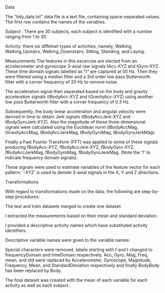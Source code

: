 


Data

The "tidy_data.txt" data file is a text file, containing space-separated values. The first row contains the names of the variables. 

Subject : There are 30 subjects, each subject is identified with a number ranging from 1 to 30.

Activity: there six diffetnet types of activities, namely, Walking, Walking_Upstairs, Walking_Downstairs, Sitting, Standing, and Laying. 

Measurements
The features in this excercise are slected from an accelerometer and gyroscope 3-axial raw signals tAcc-XYZ and tGyro-XYZ. These time domain signals labelled as "t" are captured at 50 Hz. Then they were filtered using a median filter and a 3rd order low pass Butterworth filter with a corner frequency of 20 Hz to remove noise. 

The acceleration signal then separated based on the body and gravity acceleration signals (tBodyAcc-XYZ and tGravityAcc-XYZ) using another low pass Butterworth filter with a corner frequency of 0.3 Hz.

Subsequently, the body linear acceleration and angular velocity were derived in time to obtain Jerk signals (tBodyAccJerk-XYZ and tBodyGyroJerk-XYZ). Also the magnitude of these three-dimensional signals were calculated using the Euclidean norm (tBodyAccMag, tGravityAccMag, tBodyAccJerkMag, tBodyGyroMag, tBodyGyroJerkMag).

Finally a Fast Fourier Transform (FFT) was applied to some of these signals producing fBodyAcc-XYZ, fBodyAccJerk-XYZ, fBodyGyro-XYZ, fBodyAccJerkMag, fBodyGyroMag, fBodyGyroJerkMag. (Note the 'f' to indicate frequency domain signals).

These signals were used to estimate variables of the feature vector for each pattern:
'-XYZ' is used to denote 3-axial signals in the X, Y and Z directions.

Transformations

With regard to transformations made on the data, the following are step-by-step procedures:

The test and train datasets merged to create one dataset.

I extracted the measurements based on their mean and standard deviation.

I provided a descriptive activity names which have substituted activity identifiers.

Descriptive variable names were given to the variable names:

Special characters were removed, labels starting with f and t changed to frequencyDomain and timeDomain respectively.
Acc, Gyro, Mag, Freq, mean, and std were replaced by Accelerometer, Gyroscope, Magnitude, Frequency, Mean, and StandardDeviation respectively and finally BodyBody has been replaced by Body.

The final dataset was created with the mean of each variable for each activity as well as each subject.
